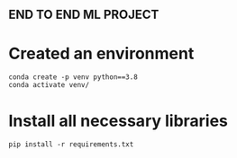 ## END TO END ML PROJECT

# Created an environment
```
conda create -p venv python==3.8
conda activate venv/
```

# Install all necessary libraries
```
pip install -r requirements.txt
```